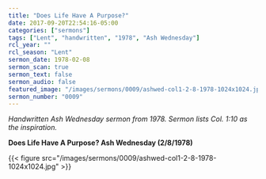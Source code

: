 ```yaml
---
title: "Does Life Have A Purpose?"
date: 2017-09-20T22:54:16-05:00
categories: ["sermons"]
tags: ["Lent", "handwritten", "1978", "Ash Wednesday"]
rcl_year: ""
rcl_season: "Lent"
sermon_date: 1978-02-08
sermon_scan: true
sermon_text: false
sermon_audio: false
featured_image: "/images/sermons/0009/ashwed-col1-2-8-1978-1024x1024.jpg"
sermon_number: "0009"
---
```

_Handwritten Ash Wednesday sermon from 1978. Sermon lists Col. 1:10 as the inspiration._

<!--more-->

**Does Life Have A Purpose? Ash Wednesday (2/8/1978)**

{{< figure src="/images/sermons/0009/ashwed-col1-2-8-1978-1024x1024.jpg" >}}
